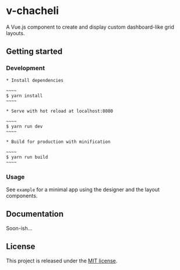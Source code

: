 # v-chacheli

A Vue.js component to create and display custom dashboard-like grid layouts.


## Getting started

### Development

	* Install dependencies

	~~~~
	$ yarn install
	~~~~

	* Serve with hot reload at localhost:8080

	~~~~
	$ yarn run dev
	~~~~

	* Build for production with minification

	~~~~
	$ yarn run build
	~~~~


### Usage

See `example` for a minimal app using the designer and the layout components.


## Documentation

Soon-ish...


## License

This project is released under the [MIT license](LICENSE).
